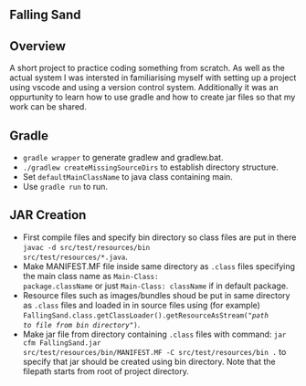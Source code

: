 ## Falling Sand

## Overview

A short project to practice coding something from scratch. 
As well as the actual system I was intersted in familiarising myself with setting up a project using vscode and using a version control system. Additionally it was an oppurtunity to learn how to use gradle and how to create jar files so that my work can be shared.

## Gradle

- <code>gradle wrapper</code> to generate gradlew and gradlew.bat.
- <code>./gradlew createMissingSourceDirs</code> to establish directory structure.
- Set <code>defaultMainClassName</code> to java class containing main.
- Use <code>gradle run</code> to run.

## JAR Creation

- First compile files and specify bin directory so class files are put in there <code>javac -d src/test/resources/bin src/test/resources/*.java</code>.
- Make MANIFEST.MF file inside same directory as <code>.class</code> files specifying the main class name as <code>Main-Class: package.className</code> or just <code>Main-Class: className</code> if in default package.
- Resource files such as images/bundles shoud be put in same directory as <code>.class</code> files and loaded in in source files using (for example) <code>FallingSand.class.getClassLoader().getResourceAsStream("*path to file from bin directory*")</code>. 
- Make jar file from directory containing <code>.class</code> files with command:  <code>jar cfm FallingSand.jar src/test/resources/bin/MANIFEST.MF -C src/test/resources/bin .</code> to specify that jar should be created using bin directory. Note that the filepath starts from root of project directory.

